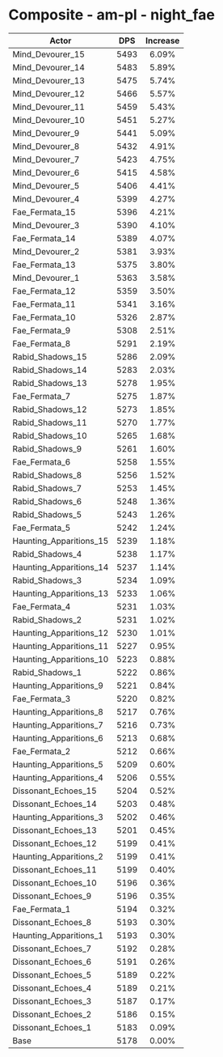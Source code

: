 # Composite - am-pl - night_fae
| Actor | DPS | Increase |
|---|:---:|:---:|
|Mind_Devourer_15|5493|6.09%|
|Mind_Devourer_14|5483|5.89%|
|Mind_Devourer_13|5475|5.74%|
|Mind_Devourer_12|5466|5.57%|
|Mind_Devourer_11|5459|5.43%|
|Mind_Devourer_10|5451|5.27%|
|Mind_Devourer_9|5441|5.09%|
|Mind_Devourer_8|5432|4.91%|
|Mind_Devourer_7|5423|4.75%|
|Mind_Devourer_6|5415|4.58%|
|Mind_Devourer_5|5406|4.41%|
|Mind_Devourer_4|5399|4.27%|
|Fae_Fermata_15|5396|4.21%|
|Mind_Devourer_3|5390|4.10%|
|Fae_Fermata_14|5389|4.07%|
|Mind_Devourer_2|5381|3.93%|
|Fae_Fermata_13|5375|3.80%|
|Mind_Devourer_1|5363|3.58%|
|Fae_Fermata_12|5359|3.50%|
|Fae_Fermata_11|5341|3.16%|
|Fae_Fermata_10|5326|2.87%|
|Fae_Fermata_9|5308|2.51%|
|Fae_Fermata_8|5291|2.19%|
|Rabid_Shadows_15|5286|2.09%|
|Rabid_Shadows_14|5283|2.03%|
|Rabid_Shadows_13|5278|1.95%|
|Fae_Fermata_7|5275|1.87%|
|Rabid_Shadows_12|5273|1.85%|
|Rabid_Shadows_11|5270|1.77%|
|Rabid_Shadows_10|5265|1.68%|
|Rabid_Shadows_9|5261|1.60%|
|Fae_Fermata_6|5258|1.55%|
|Rabid_Shadows_8|5256|1.52%|
|Rabid_Shadows_7|5253|1.45%|
|Rabid_Shadows_6|5248|1.36%|
|Rabid_Shadows_5|5243|1.26%|
|Fae_Fermata_5|5242|1.24%|
|Haunting_Apparitions_15|5239|1.18%|
|Rabid_Shadows_4|5238|1.17%|
|Haunting_Apparitions_14|5237|1.14%|
|Rabid_Shadows_3|5234|1.09%|
|Haunting_Apparitions_13|5233|1.06%|
|Fae_Fermata_4|5231|1.03%|
|Rabid_Shadows_2|5231|1.02%|
|Haunting_Apparitions_12|5230|1.01%|
|Haunting_Apparitions_11|5227|0.95%|
|Haunting_Apparitions_10|5223|0.88%|
|Rabid_Shadows_1|5222|0.86%|
|Haunting_Apparitions_9|5221|0.84%|
|Fae_Fermata_3|5220|0.82%|
|Haunting_Apparitions_8|5217|0.76%|
|Haunting_Apparitions_7|5216|0.73%|
|Haunting_Apparitions_6|5213|0.68%|
|Fae_Fermata_2|5212|0.66%|
|Haunting_Apparitions_5|5209|0.60%|
|Haunting_Apparitions_4|5206|0.55%|
|Dissonant_Echoes_15|5204|0.52%|
|Dissonant_Echoes_14|5203|0.48%|
|Haunting_Apparitions_3|5202|0.46%|
|Dissonant_Echoes_13|5201|0.45%|
|Dissonant_Echoes_12|5199|0.41%|
|Haunting_Apparitions_2|5199|0.41%|
|Dissonant_Echoes_11|5199|0.40%|
|Dissonant_Echoes_10|5196|0.36%|
|Dissonant_Echoes_9|5196|0.35%|
|Fae_Fermata_1|5194|0.32%|
|Dissonant_Echoes_8|5193|0.30%|
|Haunting_Apparitions_1|5193|0.30%|
|Dissonant_Echoes_7|5192|0.28%|
|Dissonant_Echoes_6|5191|0.26%|
|Dissonant_Echoes_5|5189|0.22%|
|Dissonant_Echoes_4|5189|0.21%|
|Dissonant_Echoes_3|5187|0.17%|
|Dissonant_Echoes_2|5186|0.15%|
|Dissonant_Echoes_1|5183|0.09%|
|Base|5178|0.00%|
